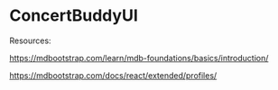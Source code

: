 # ConcertBuddyUI

Resources:

https://mdbootstrap.com/learn/mdb-foundations/basics/introduction/

https://mdbootstrap.com/docs/react/extended/profiles/